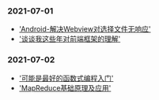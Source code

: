 ### 2021-07-01

- ['Android-解决Webview对选择文件无响应'](https://drprincess.github.io/2017/08/31/Android-%E8%A7%A3%E5%86%B3Webview%E5%AF%B9inputType=file%E7%82%B9%E5%87%BB%E6%97%A0%E5%93%8D%E5%BA%94/)
- ['谈谈我这些年对前端框架的理解'](https://juejin.cn/post/7007048306438176799)

### 2021-07-02

- ['可能是最好的函数式编程入门'](https://www.jianshu.com/p/390147c78967)
- ['MapReduce基础原理及应用'](https://blog.csdn.net/baidu_29343517/article/details/89073926)
